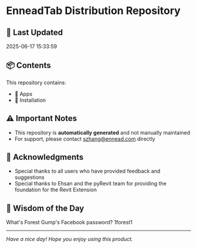 # EnneadTab Distribution Repository

## 📅 Last Updated
2025-06-17 15:33:59



## 📦 Contents
This repository contains:
- 📂 Apps
- 📂 Installation

## ⚠️ Important Notes
- This repository is **automatically generated** and not manually maintained
- For support, please contact szhang@ennead.com directly

## 🙏 Acknowledgments
- Special thanks to all users who have provided feedback and suggestions
- Special thanks to Ehsan and the pyRevit team for providing the foundation for the Revit Extension

## 💭 Wisdom of the Day
What's Forest Gump's Facebook password? 1forest1

---
*Have a nice day! Hope you enjoy using this product.*
